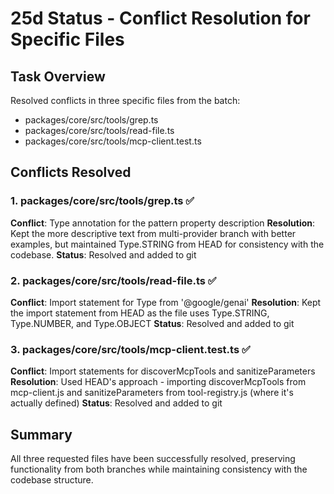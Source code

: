 # 25d Status - Conflict Resolution for Specific Files

## Task Overview

Resolved conflicts in three specific files from the batch:

- packages/core/src/tools/grep.ts
- packages/core/src/tools/read-file.ts
- packages/core/src/tools/mcp-client.test.ts

## Conflicts Resolved

### 1. packages/core/src/tools/grep.ts ✅

**Conflict**: Type annotation for the pattern property description
**Resolution**: Kept the more descriptive text from multi-provider branch with better examples, but maintained Type.STRING from HEAD for consistency with the codebase.
**Status**: Resolved and added to git

### 2. packages/core/src/tools/read-file.ts ✅

**Conflict**: Import statement for Type from '@google/genai'
**Resolution**: Kept the import statement from HEAD as the file uses Type.STRING, Type.NUMBER, and Type.OBJECT
**Status**: Resolved and added to git

### 3. packages/core/src/tools/mcp-client.test.ts ✅

**Conflict**: Import statements for discoverMcpTools and sanitizeParameters
**Resolution**: Used HEAD's approach - importing discoverMcpTools from mcp-client.js and sanitizeParameters from tool-registry.js (where it's actually defined)
**Status**: Resolved and added to git

## Summary

All three requested files have been successfully resolved, preserving functionality from both branches while maintaining consistency with the codebase structure.
